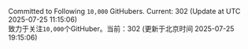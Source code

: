 Committed to Following `10,000` GitHubers. Current: <!-- FOLLOWING_COUNT -->302<!-- FOLLOWING_COUNT --> (Update at UTC <!-- LAST_UPDATED -->2025-07-25 11:15:06<!-- LAST_UPDATED -->)<br>
致力于关注`10,000`个GitHuber。当前：<!-- FOLLOWING_COUNT -->302<!-- FOLLOWING_COUNT --> (更新于北京时间 <!-- LAST_UPDATED_CST -->2025-07-25 19:15:06<!-- LAST_UPDATED_CST -->)
